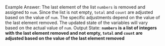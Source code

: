 Example Answer: 
The last element of the list `numbers` is removed and assigned to `num`. Since the list is not empty, `total` and `count` are adjusted based on the value of `num`. The specific adjustments depend on the value of the last element removed. The updated state of the variables will vary based on the actual value of `num`.
Output State: **`numbers` is a list of integers with the last element removed and not empty, `total` and `count` are adjusted based on the value of the last element removed**